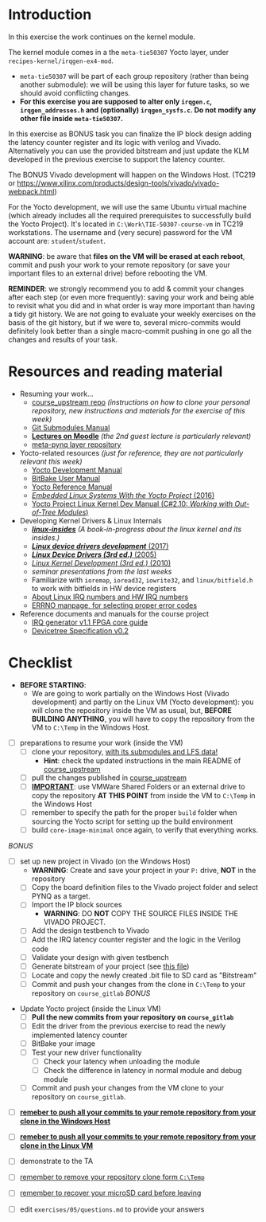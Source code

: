 # Introduction

In this exercise the work continues on the kernel module.

The kernel module comes in a the `meta-tie50307` Yocto layer, under `recipes-kernel/irqgen-ex4-mod`.
- `meta-tie50307` will be part of each group repository (rather than being another submodule): we will be using this layer for future tasks, so we should avoid conflicting changes.
- **For this exercise you are supposed to alter only `irqgen.c`, `irqgen_addresses.h` and (optionally) `irqgen_sysfs.c`. Do not modify any other file inside `meta-tie50307`.**

In this exercise as BONUS task you can finalize the IP block design adding the latency counter register and its logic with verilog and Vivado.
Alternatively you can use the provided bitstream and just update the KLM developed in the previous exercise to support the latency counter.

The BONUS Vivado development will happen on the Windows Host. (TC219 or https://www.xilinx.com/products/design-tools/vivado/vivado-webpack.html)

For the Yocto development, we will use the same Ubuntu virtual machine (which already includes all the required prerequisites to successfully build the Yocto Project).
It's located in `C:\Work\TIE-50307-course-vm` in TC219 workstations.
The username and (very secure) password for the VM account are: `student`/`student`.


**WARNING**: be aware that **files on the VM will be erased at each reboot**, commit and push your work to your remote repository (or save your important files to an external drive) before rebooting the VM.

**REMINDER**: we strongly recommend you to add & commit your changes after each step (or even more frequently): saving your work and being able to revisit what you did and in what order is way more important than having a tidy git history. We are not going to evaluate your weekly exercises on the basis of the git history, but if we were to, several micro-commits would definitely look better than a single macro-commit pushing in one go all the changes and results of your task.


# Resources and reading material

- Resuming your work...
  - [course_upstream repo][course_upstream] *(instructions on how to clone your personal repository, new instructions and materials for the exercise of this week)*
  - [Git Submodules Manual][Git_Submodules]
  - [**Lectures on Moodle**][moodle.COMP.CE.460] *(the 2nd guest lecture is particularly relevant)*
  - [meta-pynq layer repository][meta-pynq]
- Yocto-related resources *(just for reference, they are not particularly relevant this week)*
  - [Yocto Development Manual][YoctoDEVMAN:cha4]
  - [BitBake User Manual][bitbakeUSRMAN]
  - [Yocto Reference Manual][YoctoREFMAN]
  - [*Embedded Linux Systems With the Yocto Project* (2016)][book:YOCTO:2016]
  - [Yocto Project Linux Kernel Dev Manual (C#2.10: *Working with Out-of-Tree Modules*)][YoctoKDEVMAN:sec2.10]
- Developing Kernel Drivers & Linux Internals
  - [***linux-insides***][book:linux-insides] *(A book-in-progress about the linux kernel and its insides.)*
  - [***Linux device drivers development*** (2017)][book:LDDD:2017]
  - [***Linux Device Drivers (3rd ed.)*** (2005)][book:LDD3:2005]
  - [*Linux Kernel Development (3rd ed.)* (2010)][book:LKD:2010]
  - *seminar presentations from the last weeks*
  - Familiarize with `ioremap`, `ioread32`, `iowrite32`, and `linux/bitfield.h` to work with bitfields in HW device registers
  - [About Linux IRQ numbers and HW IRQ numbers](../04/finding_the_Linux_IRQ_number.md)
  - [ERRNO manpage, for selecting proper error codes][man:3:errno]
- Reference documents and manuals for the course project
  - [IRQ generator v1.1 FPGA core guide](../04/irq_generator_v1_1.pdf)
  - [Devicetree Specification v0.2][devtree-spec]

# Checklist

- **BEFORE STARTING**:
  - We are going to work partially on the Windows Host (Vivado development) and partly on the Linux VM (Yocto development): you will clone the repository inside the VM as usual, but, **BEFORE BUILDING ANYTHING**, you will have to copy the repository from the VM to `C:\Temp` in the Windows Host.

- [ ] preparations to resume your work (inside the VM)
  - [ ] clone your repository, <u>with its submodules and LFS data!</u>
    - **Hint**: check the updated instructions in the main README of [course_upstream]
  - [ ] pull the changes published in [course_upstream]
  - [ ] <u>**IMPORTANT**</u>: use VMWare Shared Folders or an external drive to copy the repository **AT THIS POINT** from inside the VM to `C:\Temp` in the Windows Host
  - [ ] remember to specify the path for the proper `build` folder when sourcing the Yocto script for setting up the build environment
  - [ ] build `core-image-minimal` once again, to verify that everything works.

*BONUS*
- [ ] set up new project in Vivado (on the Windows Host)
  - **WARNING**: Create and save your project in your `P:` drive, **NOT** in the repository
  - [ ] Copy the board definition files to the Vivado project folder and select PYNQ as a target.
  - [ ] Import the IP block sources
    - **WARNING**: DO **NOT** COPY THE SOURCE FILES INSIDE THE VIVADO PROJECT.
  - [ ] Add the design testbench to Vivado
  - [ ] Add the IRQ latency counter register and the logic in the Verilog code
  - [ ] Validate your design with given testbench
  - [ ] Generate bitstream of your project (see [this file](vivado_irq_project.md))
  - [ ] Locate and copy the newly created .bit file to SD card as "Bitstream"
  - [ ] Commit and push your changes from the clone in `C:\Temp` to your repository on `course_gitlab`
*BONUS*

- Update Yocto project (inside the Linux VM)
  - [ ] **Pull the new commits from your repository on `course_gitlab`**
  - [ ] Edit the driver from the previous exercise to read the newly implemented latency counter
  - [ ] BitBake your image
  - [ ] Test your new driver functionality
    - [ ] Check your latency when unloading the module
    - [ ] Check the difference in latency in normal module and debug module
  - [ ] Commit and push your changes from the VM clone to your repository on `course_gitlab`.

- [ ] <u>**remeber to push all your commits to your remote repository from your clone in the Windows Host**</u>
- [ ] <u>**remeber to push all your commits to your remote repository from your clone in the Linux VM**</u>
- [ ] demonstrate to the TA
- [ ] <u>remember to remove your repository clone form `C:\Temp`</u>
- [ ] <u>remember to recover your microSD card before leaving</u>
- [ ] edit `exercises/05/questions.md` to provide your answers


[course_upstream]: https://course-gitlab.tuni.fi/comp.ce.460-real-time-systems_2020-2021/course_upstream
[Git_Submodules]: https://git-scm.com/book/en/v2/Git-Tools-Submodules
[YoctoQS]: https://www.yoctoproject.org/docs/2.4.3/yocto-project-qs/yocto-project-qs.html
[moodle.COMP.CE.460]: https://moodle.tuni.fi/course/view.php?id=9860
[YoctoDEVMAN:cha4]: https://www.yoctoproject.org/docs/2.4.3/dev-manual/dev-manual.html#extendpoky
[YoctoREFMAN]: https://www.yoctoproject.org/docs/2.4.3/ref-manual/ref-manual.html
[YoctoKDEVMAN:sec2.10]: https://www.yoctoproject.org/docs/2.4.3/kernel-dev/kernel-dev.html#working-with-out-of-tree-modules
[bitbakeUSRMAN]: https://www.yoctoproject.org/docs/2.4.3/bitbake-user-manual/bitbake-user-manual.html
[PYNQ-Z1-REFMAN]: https://reference.digilentinc.com/_media/reference/programmable-logic/pynq-z1/pynq-rm.pdf
[meta-pynq]: https://course-gitlab.tuni.fi/comp.ce.460-real-time-systems_2020-2021/meta-pynq
[devtree-spec]: https://github.com/devicetree-org/devicetree-specification/releases/tag/v0.2
[man:3:errno]: http://man7.org/linux/man-pages/man3/errno.3.html
[book:LDDD:2017]: https://andor.tuni.fi/permalink/358FIN_TAMPO/1j3mh4m/alma9911130510505
[book:LDD3:2005]: https://andor.tuni.fi/permalink/358FIN_TAMPO/1kfmqvo/alma991068843520
[book:LKD:2010]: https://andor.tuni.fi/permalink/358FIN_TAMPO/1kfmqvo/alma9910687662305
[book:YOCTO:2016]: https://andor.tuni.fi/permalink/358FIN_TAMPO/1kfmqvo/alma9925685753059
[book:linux-insides]: https://0xax.gitbooks.io/linux-insides/content/index.html

